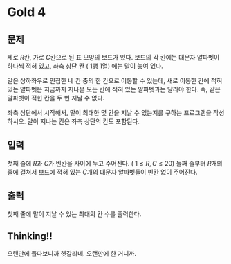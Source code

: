 # Gold 4

## 문제
세로 
$R$칸, 가로 
$C$칸으로 된 표 모양의 보드가 있다. 보드의 각 칸에는 대문자 알파벳이 하나씩 적혀 있고, 좌측 상단 칸 (
$1$행 
$1$열) 에는 말이 놓여 있다.

말은 상하좌우로 인접한 네 칸 중의 한 칸으로 이동할 수 있는데, 새로 이동한 칸에 적혀 있는 알파벳은 지금까지 지나온 모든 칸에 적혀 있는 알파벳과는 달라야 한다. 즉, 같은 알파벳이 적힌 칸을 두 번 지날 수 없다.

좌측 상단에서 시작해서, 말이 최대한 몇 칸을 지날 수 있는지를 구하는 프로그램을 작성하시오. 말이 지나는 칸은 좌측 상단의 칸도 포함된다.

## 입력
첫째 줄에 
$R$과 
$C$가 빈칸을 사이에 두고 주어진다. (
$1 ≤ R,C ≤ 20$) 둘째 줄부터 
$R$개의 줄에 걸쳐서 보드에 적혀 있는 
$C$개의 대문자 알파벳들이 빈칸 없이 주어진다.

## 출력
첫째 줄에 말이 지날 수 있는 최대의 칸 수를 출력한다.

## Thinking!!
오랜만에 풀다보니까 헷갈리네. 오랜만에 한 거니까.